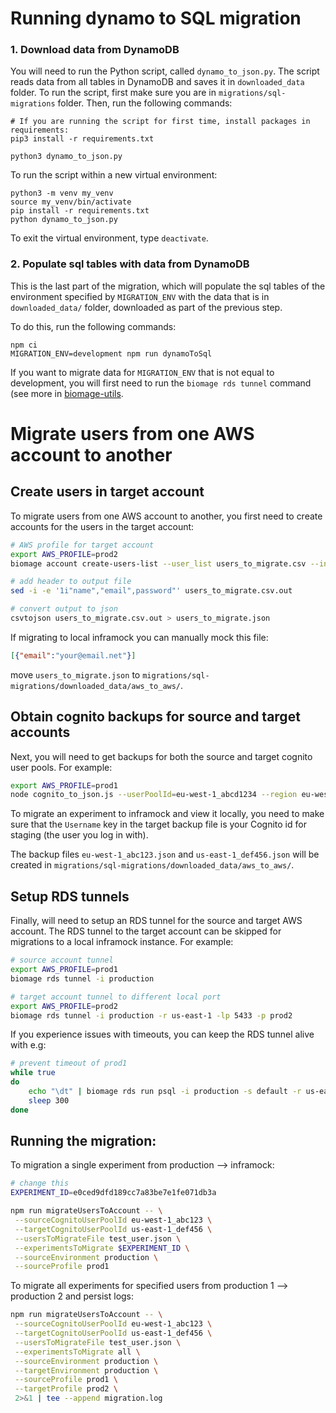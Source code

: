 # Running dynamo to SQL migration

### 1. Download data from DynamoDB

You will need to run the Python script, called `dynamo_to_json.py`. The script reads data from all tables in DynamoDB and saves it in `downloaded_data` folder. To run the script, first make sure you are in `migrations/sql-migrations` folder. Then, run the following commands:

```
# If you are running the script for first time, install packages in requirements:
pip3 install -r requirements.txt

python3 dynamo_to_json.py
```

To run the script within a new virtual environment:

```
python3 -m venv my_venv
source my_venv/bin/activate
pip install -r requirements.txt
python dynamo_to_json.py
```
To exit the virtual environment, type `deactivate`.

### 2. Populate sql tables with data from DynamoDB

This is the last part of the migration, which will populate the sql tables of the environment specified by `MIGRATION_ENV` with the data that is in `downloaded_data/` folder, downloaded as part of the previous step.

To do this, run the following commands:

```
npm ci
MIGRATION_ENV=development npm run dynamoToSql
```

If you want to migrate data for `MIGRATION_ENV` that is not equal to development, you will first need to run the `biomage rds tunnel` command (see more in [biomage-utils](https://github.com/hms-dbmi-cellenics/biomage-utils]).


# Migrate users from one AWS account to another

## Create users in target account
To migrate users from one AWS account to another, you first need to create accounts for the users in the target account:

```bash
# AWS profile for target account
export AWS_PROFILE=prod2
biomage account create-users-list --user_list users_to_migrate.csv --input_env production

# add header to output file
sed -i -e '1i"name","email",password"' users_to_migrate.csv.out

# convert output to json
csvtojson users_to_migrate.csv.out > users_to_migrate.json
```

If migrating to local inframock you can manually mock this file:

```json
[{"email":"your@email.net"}]
```

move `users_to_migrate.json` to `migrations/sql-migrations/downloaded_data/aws_to_aws/`.

## Obtain cognito backups for source and target accounts

Next, you will need to get backups for both the source and target cognito user pools. For example:

```bash
export AWS_PROFILE=prod1
node cognito_to_json.js --userPoolId=eu-west-1_abcd1234 --region eu-west-1
```

To migrate an experiment to inframock and view it locally, you need to make sure that the `Username` key in the target backup file is your Cognito id for staging (the user you log in with).

The backup files `eu-west-1_abc123.json` and `us-east-1_def456.json`  will be created in `migrations/sql-migrations/downloaded_data/aws_to_aws/`.

## Setup RDS tunnels

Finally, will need to setup an RDS tunnel for the source and target AWS account. The RDS tunnel to the target account can be skipped for migrations to a local inframock instance. For example:

```bash
# source account tunnel
export AWS_PROFILE=prod1
biomage rds tunnel -i production
```

```bash
# target account tunnel to different local port
export AWS_PROFILE=prod2
biomage rds tunnel -i production -r us-east-1 -lp 5433 -p prod2
```

If you experience issues with timeouts, you can keep the RDS tunnel alive with e.g:

```bash
# prevent timeout of prod1
while true
do
    echo "\dt" | biomage rds run psql -i production -s default -r us-east-1 -p prod1 -lp 5433
    sleep 300
done
```

## Running the migration:

To migration a single experiment from production --> inframock:

```bash
# change this
EXPERIMENT_ID=e0ced9dfd189cc7a83be7e1fe071db3a

npm run migrateUsersToAccount -- \
 --sourceCognitoUserPoolId eu-west-1_abc123 \
 --targetCognitoUserPoolId us-east-1_def456 \
 --usersToMigrateFile test_user.json \
 --experimentsToMigrate $EXPERIMENT_ID \
 --sourceEnvironment production \
 --sourceProfile prod1 
```

To migrate all experiments for specified users from production 1 --> production 2 and persist logs:

```bash
npm run migrateUsersToAccount -- \
 --sourceCognitoUserPoolId eu-west-1_abc123 \
 --targetCognitoUserPoolId us-east-1_def456 \
 --usersToMigrateFile test_user.json \
 --experimentsToMigrate all \
 --sourceEnvironment production \
 --targetEnvironment production \
 --sourceProfile prod1 \
 --targetProfile prod2 \
 2>&1 | tee --append migration.log
```
